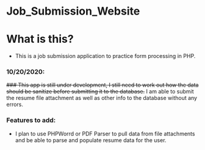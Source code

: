 # Job_Submission_Website


# What is this?
- This is a job submission application to practice form processing in PHP.

### 10/20/2020:
~~### This app is still under development, I still need to work out how the data should be sanitize before submitting it to the database.~~
I am able to submit the resume file attachment as well as other info to the database without any errors.


### Features to add:
- I plan to use PHPWorrd or PDF Parser to pull data from file attachments and be able to parse and populate resume data for the user. 

